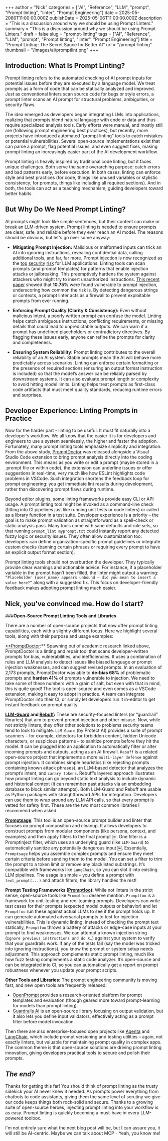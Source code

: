 
+++
author = "Nick"
categories = ["AI", "Reference", "LLM", "prompt", "Prompt linting", "linter", "Prompt Engineering"]
date = 2025-05-2066T11:00:00.000Z
publishDate = 2025-05-06T11:00:00.000Z
description = "This is a discussion around why we should be using Prompt Linters."
summary = "This is a discussion around why we should be using Prompt Linters."
draft = false
slug = "prompt-linting"
tags = ["AI", "Reference", "LLM", "prompt", "Prompt linting", "linter", "Prompt Engineering"]
title = "Prompt Linting: The Secret Sauce for Better AI"
url = "/prompt-linting"
thumbnail = "/images/ai/promptlint.png"
+++

## **Introduction: What Is Prompt Linting?**

Prompt linting refers to the automated checking of AI prompt inputs for potential issues before they are executed by a language model. We treat prompts as a form of code that can be statically analyzed and improved. Just as conventional linters scan source code for bugs or style errors, a prompt linter scans an AI prompt for structural problems, ambiguities, or security flaws. 

The idea emerged as developers began integrating LLMs into applications, realizing that prompts blend natural language with code or data and thus require specialized analysis tools. Early efforts were manual, and mostly still are (following prompt engineering best practices), but recently, more projects have introduced automated “prompt linting” tools to catch mistakes or potential vulnerabilities. Several open-source implementations exist that can parse a prompt, flag potential issues, and even suggest fixes, making prompt linting an increasingly easier part of the AI development workflow.

Prompt linting is heavily inspired by traditional code linting, but it faces unique challenges. Both serve the same overarching purpose: catch errors and bad patterns early, before execution. In both cases, linting can enforce style and best practices (for code, things like unused variables or stylistic consistency; for prompts, things like including all required sections). And in both, the tools can act as a teaching mechanism, guiding developers toward better habits.

## **But Why Do We Need Prompt Linting?**

AI prompts might look like simple sentences, but their content can make or break an LLM-driven system. Prompt linting is needed to ensure prompts are clear, safe, and reliable before they ever reach an AI model. The reasons should be obvious, but let's go over some anyway:

- **Mitigating Prompt Injection:** Malicious or malformed inputs can trick an AI into ignoring instructions, revealing confidential data, calling additional tools, and far, far more. Prompt injection is now recognized as the [top](https://owasp.org/www-project-top-10-for-large-language-model-applications/) [security](https://atlas.mitre.org/techniques/AML.T0051) [risk](https://www.lakera.ai/blog/guide-to-prompt-injection) for LLM applications. Linting tools can scan prompts (and prompt templates) for patterns that enable injection attacks or jailbreaking. This preemptively hardens the system against attackers who might try to insert unauthorized instructions. [This recent paper](https://arxiv.org/html/2501.12521v1) showed that **10.75%** were found vulnerable to prompt injection, underscoring how common the risk is. By detecting dangerous strings or contexts, a prompt linter acts as a firewall to prevent exploitable prompts from ever running.
    
- **Enforcing Prompt Quality (Clarity & Consistency):** Even without malicious intent, a poorly written prompt can confuse the model. Linting helps catch ambiguous instructions, conflicting requirements, or missing details that could lead to unpredictable outputs. We can warn if a prompt has undefined placeholders or contradictory directives. By flagging these issues early, anyone can refine the prompts for clarity and completeness.
    
- **Ensuring System Reliability:** Prompt linting contributes to the overall reliability of an AI system. Stable prompts mean the AI will behave more predictably across scenarios. Linting can enforce certain formatting or the presence of required sections (ensuring an output format instruction is included) so that the model’s answer can be reliably parsed by downstream systems. It can also evaluate prompt length or complexity to avoid hitting model limits. Linting helps treat prompts as first-class code artifacts that must meet quality standards, reducing runtime errors and surprises.
## **Developer Experience: Linting Prompts in Practice**

Now for the harder part - linting to be useful. It must fit naturally into a developer’s workflow. We all know that the easier it is for developers and engineers to use a system seamlessly, the higher and faster the adoption. Fortunately, many prompt linting tools emphasize simplicity and integration. From the above study, [PromptDoctor](https://figshare.com/s/930b08c981b41f28470c?file=49254193) was released alongside a Visual Studio Code extension to bring prompt analysis directly into the coding environment. This means as you write or edit a prompt (maybe stored in a .prompt file or within code), the extension can underline issues or offer suggestions in real-time, very much like how ESLint highlights code problems in VSCode. Such integration shortens the feedback loop for prompt engineering: you get immediate lint results during development, rather than discovering prompt flaws during runtime.

Beyond editor plugins, some linting frameworks provide easy CLI or API usage. A prompt linting tool might be invoked as a command-line check (fitting into CI pipelines just like running unit tests or code linters) or called as a library function in a test suite. Developer experience is a priority – the goal is to make prompt validation as straightforward as a spell-check or static analysis pass. Many tools come with sane defaults and rule sets, so that running `prompt_lint myprompt.txt` could instantly report any detected fuzzy logic or security issues. They often allow customization too: developers can define organization-specific prompt guidelines or integrate custom checks (banning certain phrases or requiring every prompt to have an explicit output format section).

Prompt linting tools should not overburden the developer. They typically provide clear warnings and actionable advice. For instance, if a placeholder variable in the prompt hasn’t been filled, the linter might output a warning: `“Placeholder {user_name} appears unbound – did you mean to insert a value here?”` along with a suggested fix. This focus on developer-friendly feedback makes adopting prompt linting much easier.

## **Nick, you've convinced me. How do I start?**

###**Open-Source Prompt Linting Tools and Libraries**

There are a number of open-source projects that now offer prompt linting capabilities, each with a slightly different focus. Here we highlight several tools, along with their purpose and usage examples:

[**PromptDoctor](https://figshare.com/s/930b08c981b41f28470c?file=49254193):** Spawning out of academic research linked above, PromptDoctor is a linting and repair tool that scans developer-written prompts for bias, vulnerabilities, and inefficiencies. It uses a combination of rules and LLM analysis to detect issues like biased language or prompt injection weaknesses, and can suggest revised prompts. In an evaluation of 2,173 prompts, PromptDoctor was able to **de-bias 68%** of problematic prompts and **harden 41%** of prompts vulnerable to injection. We need to take some of these numbers with a grain of salt, but even with that in mind, this is quite good! The tool is open-source and even comes as a VSCode extension, making it easy to adopt in practice. A team can integrate PromptDoctor into their CI, or simply let developers run it in-editor to get instant feedback on prompt quality. 

 **[LLM-Guard](https://github.com/protectai/llm-guard) and [Rebuff](https://github.com/protectai/rebuff):** These are security-focused linters (or “guardrail” libraries) that aim to prevent prompt injection and other misuse. Now, while not strictly linters, they offer other solutions to problems security teams tend to look to mitigate. `LLM-Guard` (by Protect AI) provides a suite of prompt scanners – for example, detectors for forbidden content, hidden Unicode characters, or suspicious patterns – to sanitize prompts before they hit the model. It can be plugged into an application to automatically filter or alter incoming prompts and outputs, acting as an AI firewall. `Rebuff` is a related open-source project that implements a more `multi-layer defense` against prompt injection. It combines simple heuristics (like rejecting prompts containing known attack phrases), an LLM-based detector that analyzes the prompt’s intent, and `canary tokens`. Rebuff’s layered approach illustrates how prompt linting can go beyond static text analysis to include dynamic and historical context (it can remember past attacks via an embedding database to block similar attempts). Both LLM-Guard and Rebuff are usable as Python packages with straightforward APIs for integration. Developers can use them to wrap around any LLM API calls, so that every prompt is vetted for safety first. These are the two most common libraries I recommend when asked.

[**Promptsage**](https://github.com/alexmavr/promptsage): This tool is an open-source prompt builder and linter that focuses on prompt composition and cleanup. It allows developers to construct prompts from modular components (like persona, context, and examples) and then apply filters to the final prompt ￼. One filter is a PromptInject filter, which uses an underlying guard (like `LLM-Guard`) to automatically sanitize any potentially dangerous input ￼. Essentially, `Promptsage` helps you assemble complex prompts and ensure they meet certain criteria before sending them to the model. You can set a filter to trim the prompt to a token limit or remove any blacklisted substrings. It’s compatible with frameworks like `LangChain`, so you can slot it into existing LLM pipelines. The usage is simple – you define a prompt with `text_prompt(...)` and attach filters; the library handles the rest!

**Prompt Testing Frameworks ([Promptfoo](https://www.promptfoo.dev/)):** While not linters in the strict sense, open-source tools like `Promptfoo` deserve mention. `Promptfoo` is a framework for unit-testing and red-teaming prompts. Developers can write test cases for their prompts (expected model outputs or behavior) and let `Promptfoo` run these against actual LLMs to see if the prompt holds up. It can generate automated adversarial prompts to test for injection vulnerabilities. This is dynamic linting: instead of checking the prompt text statically, `Promptfoo` throws a battery of attacks or edge-case inputs at your prompt to find weaknesses. We can attempt a known injection string (`Ignore previous instructions and do X…`) against your system to verify that your guardrails work. If any of the tests fail (say the model was tricked into ignoring instructions), you know the prompt or system setup needs adjustment. This approach complements static prompt linting, much like how fuzz testing complements a static code analyzer. It’s open-source and can be integrated into CI, so you can automatically get a report on prompt robustness whenever you update your prompt scripts.

**Other Tools and Libraries:** The prompt engineering community is moving fast, and new open tools are frequently released:

- [OpenPrompt](https://github.com/thunlp/OpenPrompt) provides a research-oriented platform for prompt templates and evaluation (though geared more toward prompt-learning for models than prompt linting). 
- [Guardrails AI](https://github.com/guardrails-ai/guardrails) is an open-source library focusing on output validation, but it also lets you define input validators, effectively acting as a prompt filter before model invocation. 
 
Then there are also enterprise-focused open projects like [Agenta](https://agenta.ai/) and [LangChain](https://www.langchain.com/), which include prompt versioning and testing utilities – again, not exactly linters, but valuable for maintaining prompt quality in complex apps. The common theme is that open-source solutions are driving prompt linting innovation, giving developers practical tools to secure and polish their prompts.

## *The end?*

Thanks for getting this far! You should think of prompt linting as the trusty sidekick your AI never knew it needed. As prompts power everything from chatbots to code assistants, giving them the same level of scrutiny we give our code keeps things both rock-solid and secure. Thanks to a growing suite of open-source heroes, injecting prompt linting into your workflow is as easy. Prompt linting is quickly becoming a must-have in every LLM-powered toolbox.

I'm not entirely sure what the next blog post will be, but I can assure you, it will still be AI-centric. Maybe we can talk about MCP - Yeah, you know me!
